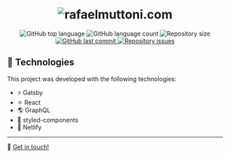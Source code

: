 <h1 align="center">
    <img alt="rafaelmuttoni.com" src="https://user-images.githubusercontent.com/55505025/80132639-5c540e80-8572-11ea-91fd-3c738ee07e7e.jpg" />
</h1>

<p align="center">
  <img alt="GitHub top language" src="https://img.shields.io/github/languages/top/rafaelmuttoni/rafaelmuttoni.com.svg">

  <img alt="GitHub language count" src="https://img.shields.io/github/languages/count/rafaelmuttoni/rafaelmuttoni.com.svg">

  <img alt="Repository size" src="https://img.shields.io/github/repo-size/rafaelmuttoni/rafaelmuttoni.com.svg">

  <a href="https://github.com/rafaelmuttoni/rafaelmuttoni.com/commits/master">
    <img alt="GitHub last commit" src="https://img.shields.io/github/last-commit/rafaelmuttoni/rafaelmuttoni.com.svg">
  </a>

  <a href="https://github.com/rafaelmuttoni/rafaelmuttoni.com/issues">
    <img alt="Repository issues" src="https://img.shields.io/github/issues/rafaelmuttoni/rafaelmuttoni.com.svg">
  </a>
</p>

## :rocket: Technologies

This project was developed with the following technologies:

- ⚡ Gatsby
- ⚛️ React
- 🌎 GraphQL
- 🎨 styled-components
- 🚀 Netlify

---

:wave: [Get in touch!](https://www.linkedin.com/in/rafaelmuttoni/)